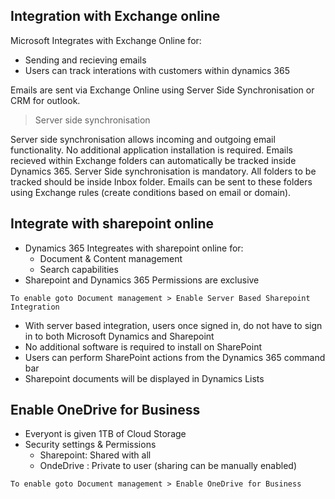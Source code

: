 ## Integration with Exchange online

Microsoft Integrates with Exchange Online for:
- Sending and recieving emails
- Users can track interations with customers within dynamics 365

Emails are sent via Exchange Online using Server Side Synchronisation or CRM for outlook. 

> Server side synchronisation

Server side synchronisation allows incoming and outgoing email functionality. No additional application installation is required. Emails recieved within Exchange folders can automatically be tracked inside Dynamics 365. Server Side synchronisation is mandatory. All folders to be tracked should be inside Inbox folder. Emails can be sent to these folders using Exchange rules (create conditions based on email or domain). 

## Integrate with sharepoint online

- Dynamics 365  Integreates with sharepoint online for:
    - Document & Content management
    - Search capabilities
- Sharepoint and Dynamics 365 Permissions are exclusive 

``` 
To enable goto Document management > Enable Server Based Sharepoint Integration 
```

- With server based integration, users once signed in, do not have to sign in to both Microsoft Dynamics and Sharepoint
- No additional software is required to install on SharePoint
- Users can perform SharePoint actions from the Dynamics 365 command bar
- Sharepoint documents will be displayed in Dynamics Lists 


## Enable OneDrive for Business

- Everyont is given 1TB of Cloud Storage
- Security settings & Permissions
    - Sharepoint: Shared with all
    - OndeDrive : Private to user (sharing can be manually enabled)


``` 
To enable goto Document management > Enable OneDrive for Business  
```

